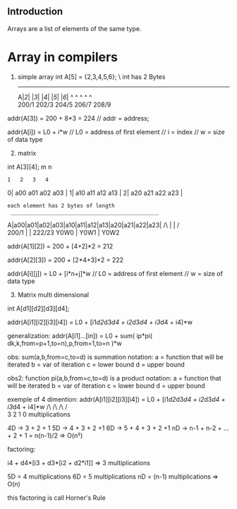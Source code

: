 ## Introduction

Arrays are a list of elements of the same type.

# Array in compilers

1. simple array
   int A[5] = {2,3,4,5,6}; \\ int has 2 Bytes

   ***

   A|_2_| |_3_| |_4_| |_5_| |_6_|
   ^ ^ ^ ^ ^  
    200/1 202/3 204/5 206/7 208/9

addr(A[3]) = 200 + 8\*3 = 224 // addr = address;

addr(A[i]) = L0 + i\*w // L0 = address of first element
// i = index
// w = size of data type

2. matrix

int A[3][4];
      m  n

    1   2   3   4

0| a00 a01 a02 a03 |
1| a10 a11 a12 a13 |
2| a20 a21 a22 a23 |

    each element has 2 bytes of length
     _______________________________________________

A|a00|a01|a02|a03|a10|a11|a12|a13|a20|a21|a22|a23|
/\ | | /\
 200/1 | | 222/23
Y0W0 | Y0W1 | Y0W2

addr(A[1][2]) = 200 + [4+2]*2 = 212

addr(A[2][3]) = 200 + [2*4+3]*2 = 222

addr(A[i][j]) = L0 + [i*n+j]*w // L0 = address of first element
// w = size of data type

3. Matrix multi dimensional

int A[d1][d2][d3][d4];

addr(A[i1][i2][i3][i4]) = L0 + [i1*d2*d3*d4 + i2*d3*d4 + i3*d4 + i4]\*w

generalization:
addr(A[i1]...[in]) = L0 + sum( ip*pi( dk,k,from=p+1,to=n),p,from=1,to=n )*w

obs: sum(a,b,from=c,to=d) is summation notation:
a = function that will be iterated
b = var of iteration
c = lower bound
d = upper bound

obs2: function pi(a,b,from=c,to=d) is a product notation:
a = function that will be iterated
b = var of iteration
c = lower bound
d = upper bound

exemple of 4 dimention:
addr(A[i1][i2][i3][i4]) = L0 + [i1*d2*d3*d4 + i2*d3*d4 + i3*d4 + i4]\*w
/\ /\ /\ /\
 3 2 1 0 multiplications

4D -> 3 + 2 + 1
5D -> 4 + 3 + 2 +1
6D -> 5 + 4 + 3 + 2 +1
nD -> n-1 + n-2 + ... + 2 + 1 = n(n-1)/2 => O(n²)

factoring:

i4 + d4*[i3 + d3*[i2 + d2*i1]] => 3 multiplications

5D = 4 multiplications
6D = 5 multiplications
nD = (n-1) multiplications => O(n)

this factoring is call Horner's Rule


